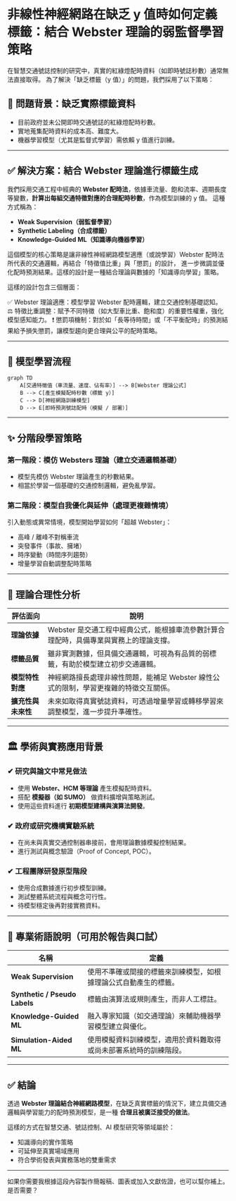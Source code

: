 # 非線性神經網路在缺乏 y 值時如何定義標籤：結合 Webster 理論的弱監督學習策略

在智慧交通號誌控制的研究中，真實的紅綠燈配時資料（如即時號誌秒數）通常無法直接取得。
為了解決「缺乏標籤（y 值）」的問題，我們採用了以下策略：

## 📌 問題背景：缺乏實際標籤資料

- 目前政府並未公開即時交通號誌的紅綠燈配時秒數。
- 實地蒐集配時資料的成本高、難度大。
- 機器學習模型（尤其是監督式學習）需依賴 y 值進行訓練。

---

## ✅ 解決方案：結合 Webster 理論進行標籤生成

我們採用交通工程中經典的 **Webster 配時法**，依據車流量、飽和流率、週期長度等變數，**計算出每組交通特徵對應的合理配時秒數**，作為模型訓練的 y 值。
這種方式稱為：

- **Weak Supervision（弱監督學習）**
- **Synthetic Labeling（合成標籤）**
- **Knowledge-Guided ML（知識導向機器學習）**

這個模型的核心策略是讓非線性神經網路模型適應（或說學習）Webster 配時法所代表的交通邏輯，再結合「特徵值比重」與「懲罰」的設計，
進一步微調並優化配時預測結果。這樣的設計是一種結合理論與數據的「知識導向學習」策略。

這樣的設計包含三個層面：

✅ Webster 理論適應：模型學習 Webster 配時邏輯，建立交通控制基礎認知。
⚖️ 特徵比重調整：賦予不同特徵（如大型車比重、飽和度）的重要性權重，強化模型感知能力。
❗ 懲罰項機制：對於如「長等待時間」或「不平衡配時」的預測結果給予損失懲罰，讓模型趨向更合理與公平的配時策略。

---

## 🔄 模型學習流程

```mermaid
graph TD
    A[交通特徵值（車流量、速度、佔有率）] --> B[Webster 理論公式]
    B --> C[產生模擬配時秒數（標籤 y）]
    C --> D[神經網路訓練模型]
    D --> E[即時預測號誌配時（模擬 / 部署）]
```

---

## ✨ 分階段學習策略

### 第一階段：模仿 Websters 理論（建立交通邏輯基礎）

- 模型先模仿 Webster 理論產生的秒數結果。
- 相當於學習一個基礎的交通控制邏輯，避免亂學習。

### 第二階段：模型自我優化與延伸（處理更複雜情境）

引入動態或異常情境，模型開始學習如何「超越 Webster」：

- 高峰 / 離峰不對稱車流
- 突發事件（事故、擁堵）
- 時序變動（時間序列趨勢）
- 增量學習自動調整配時策略

---

## 🧠 理論合理性分析

| 評估面向           | 說明                                                                                   |
| ------------------ | -------------------------------------------------------------------------------------- |
| **理論依據**       | Webster 是交通工程中經典公式，能根據車流參數計算合理配時，具備專業與實務上的理論支撐。 |
| **標籤品質**       | 雖非實測數據，但具備交通邏輯，可視為有品質的弱標籤，有助於模型建立初步交通邏輯。       |
| **模型特性對應**   | 神經網路擅長處理非線性問題，能補足 Webster 線性公式的限制，學習更複雜的特徵交互關係。  |
| **擴充性與未來性** | 未來如取得真實號誌資料，可透過增量學習或轉移學習來調整模型，進一步提升準確性。         |

---

## 🏛 學術與實務應用背景

### ✔ 研究與論文中常見做法

- 使用 **Webster、HCM 等理論** 產生模擬配時資料。
- 搭配 **模擬器（如 SUMO）** 做資料擴增與策略測試。
- 使用這些資料進行 **初期模型建構與演算法開發**。

### ✔ 政府或研究機構實驗系統

- 在尚未與真實交通控制器串接前，會用理論數據模擬控制結果。
- 進行測試與概念驗證（Proof of Concept, POC）。

### ✔ 工程團隊研發原型階段

- 使用合成數據進行初步模型訓練。
- 測試整體系統流程與概念可行性。
- 待模型穩定後再對接實務資料。

---

## 🧰 專業術語說明（可用於報告與口試）

| 名稱                          | 定義                                                               |
| ----------------------------- | ------------------------------------------------------------------ |
| **Weak Supervision**          | 使用不準確或間接的標籤來訓練模型，如根據理論公式自動產生的標籤。   |
| **Synthetic / Pseudo Labels** | 標籤由演算法或規則產生，而非人工標註。                             |
| **Knowledge-Guided ML**       | 融入專家知識（如交通理論）來輔助機器學習模型建立與優化。           |
| **Simulation-Aided ML**       | 使用模擬資料訓練模型，適用於資料難取得或尚未部署系統時的訓練階段。 |

---

## ✅ 結論

透過 **Webster 理論結合神經網路模型**，在缺乏真實標籤的情況下，建立具備交通邏輯與學習能力的配時預測模型，是一種 **合理且被廣泛接受的做法**。

這樣的方式在智慧交通、號誌控制、AI 模型研究等領域屬於：

- 知識導向的實作策略
- 可延伸至真實場域應用
- 符合學術發表與實務落地的雙重需求

---

如果你需要我根據這段內容製作簡報稿、圖表或加入文獻佐證，也可以幫你補上。是否需要？
